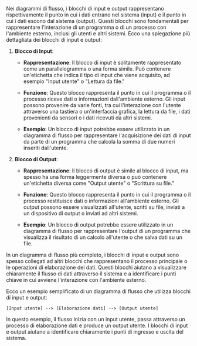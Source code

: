 Nei diagrammi di flusso, i blocchi di input e output rappresentano rispettivamente il punto in cui i dati entrano nel sistema (input) e il punto in cui i dati escono dal sistema (output). Questi blocchi sono fondamentali per rappresentare l'interazione di un programma o di un processo con l'ambiente esterno, inclusi gli utenti e altri sistemi. Ecco una spiegazione più dettagliata dei blocchi di input e output:

1. **Blocco di Input**:

   - **Rappresentazione**: Il blocco di input è solitamente rappresentato come un parallelogramma o una forma simile. Può contenere un'etichetta che indica il tipo di input che viene acquisito, ad esempio "Input utente" o "Lettura da file."

   - **Funzione**: Questo blocco rappresenta il punto in cui il programma o il processo riceve dati o informazioni dall'ambiente esterno. Gli input possono provenire da varie fonti, tra cui l'interazione con l'utente attraverso una tastiera o un'interfaccia grafica, la lettura da file, i dati provenienti da sensori o i dati ricevuti da altri sistemi.

   - **Esempio**: Un blocco di input potrebbe essere utilizzato in un diagramma di flusso per rappresentare l'acquisizione dei dati di input da parte di un programma che calcola la somma di due numeri inseriti dall'utente.

2. **Blocco di Output**:

   - **Rappresentazione**: Il blocco di output è simile al blocco di input, ma spesso ha una forma leggermente diversa o può contenere un'etichetta diversa come "Output utente" o "Scrittura su file."

   - **Funzione**: Questo blocco rappresenta il punto in cui il programma o il processo restituisce dati o informazioni all'ambiente esterno. Gli output possono essere visualizzati all'utente, scritti su file, inviati a un dispositivo di output o inviati ad altri sistemi.

   - **Esempio**: Un blocco di output potrebbe essere utilizzato in un diagramma di flusso per rappresentare l'output di un programma che visualizza il risultato di un calcolo all'utente o che salva dati su un file.

In un diagramma di flusso più completo, i blocchi di input e output sono spesso collegati ad altri blocchi che rappresentano il processo principale o le operazioni di elaborazione dei dati. Questi blocchi aiutano a visualizzare chiaramente il flusso di dati attraverso il sistema e a identificare i punti chiave in cui avviene l'interazione con l'ambiente esterno.

Ecco un esempio semplificato di un diagramma di flusso che utilizza blocchi di input e output:

```
[Input utente] --> [Elaborazione dati] --> [Output utente]
```

In questo esempio, il flusso inizia con un input utente, passa attraverso un processo di elaborazione dati e produce un output utente. I blocchi di input e output aiutano a identificare chiaramente i punti di ingresso e uscita del sistema.